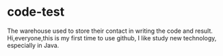 # code-test
The warehouse used to store their contact in writing the code and result.
Hi,everyone,this is my first time to use github, I like study new technology, especially in Java.

